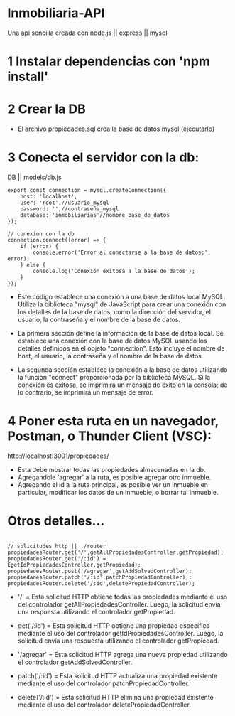 # Inmobiliaria-API

Una api sencilla creada con node.js || express || mysql

# 1 Instalar dependencias con 'npm install'

# 2 Crear la DB

- El archivo propiedades.sql crea la base de datos mysql (ejecutarlo)

# 3 Conecta el servidor con la db:

DB || models/db.js

```JS
export const connection = mysql.createConnection({
    host: 'localhost',
    user: 'root',//usuario_mysql
    password: '',//contraseña_mysql
    database: 'inmobiliarias'//nombre_base_de_datos
});

// conexion con la db
connection.connect((error) => {
    if (error) {
        console.error('Error al conectarse a la base de datos:', error);
    } else {
        console.log('Conexión exitosa a la base de datos');
    }
});
```

- Este código establece una conexión a una base de datos local MySQL. Utiliza la biblioteca "mysql" de JavaScript para crear una conexión con los detalles de la base de datos, como la dirección del servidor, el usuario, la contraseña y el nombre de la base de datos.

- La primera sección define la información de la base de datos local. Se establece una conexión con la base de datos MySQL usando los detalles definidos en el objeto "connection". Esto incluye el nombre de host, el usuario, la contraseña y el nombre de la base de datos.

- La segunda sección establece la conexión a la base de datos utilizando la función "connect" proporcionada por la biblioteca MySQL. Si la conexión es exitosa, se imprimirá un mensaje de éxito en la consola; de lo contrario, se imprimirá un mensaje de error.

# 4 Poner esta ruta en un navegador, Postman, o Thunder Client (VSC):

http://localhost:3001/propiedades/

- Esta debe mostrar todas las propiedades almacenadas en la db.
- Agregandole 'agregar' a la ruta, es posible agregar otro inmueble.
- Agregando el id a la ruta principal, es posible ver un inmueble en particular, modificar los datos de un inmueble, o borrar tal inmueble.

# Otros detalles...

```JS

// solicitudes http || ./router
propiedadesRouter.get('/',getAllPropiedadesController,getPropiedad);
propiedadesRouter.get('/:id') = EgetIdPropiedadesController,getPropiedad);
propiedadesRouter.post('/agregar',getAddSolvedController);
propiedadesRouter.patch('/:id',patchPropiedadController);:
propiedadesRouter.delete('/:id',deletePropiedadController);

```

- '/' = Esta solicitud HTTP obtiene todas las propiedades mediante el uso del controlador getAllPropiedadesController. Luego, la solicitud envía una respuesta utilizando el controlador getPropiedad.

- get('/:id') = Esta solicitud HTTP obtiene una propiedad específica mediante el uso del controlador getIdPropiedadesController. Luego, la solicitud envía una respuesta utilizando el controlador getPropiedad.

- '/agregar' = Esta solicitud HTTP agrega una nueva propiedad utilizando el controlador getAddSolvedController.

- patch('/:id') = Esta solicitud HTTP actualiza una propiedad existente mediante el uso del controlador patchPropiedadController.

- delete('/:id') = Esta solicitud HTTP elimina una propiedad existente mediante el uso del controlador deletePropiedadController.
